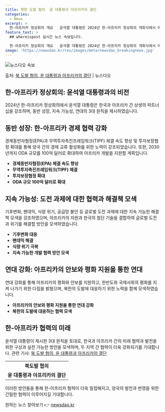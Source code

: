 ```yaml
---
title: 북한 도발 협의  윤 대통령과 아프리카의 결단
categories:
  - News
excerpt: >
  한-아프리카 정상회의 개요   윤석열 대통령은 2024년 한-아프리카 정상회의 개회식에서 아프리카와의 협력을…
feature_text: >
  ## whereispost 실시간 뉴스 속보입니다.

  한-아프리카 정상회의 개요   윤석열 대통령은 2024년 한-아프리카 정상회의 개회식에서 아프리카와의 협력을…
image: 'https://newsdao.kr/res/images/meta/newsdao_breakingnews.jpg'
---
```


![뉴스다오 속보](https://newsdao.kr/res/images/meta/newsdao_breakingnews.jpg)

<p>출처: <a href="https://newsdao.kr/4072" rel="dofollow">북 도발 협의, 윤 대통령과 아프리카의 결단</a> | 뉴스다오</p>

<h2 data-ke-size="size26">한-아프리카 정상회의: 윤석열 대통령과의 비전</h2>
<p data-ke-size="size16">2024년 한-아프리카 정상회의에서 윤석열 대통령은 한국과 아프리카 간 상생의 파트너십을 강조하며, 동반 성장, 지속 가능성, 연대의 3대 원칙을 제시하였습니다.</p>

<h2 data-ke-size="size24">동반 성장: 한-아프리카 경제 협력 강화</h2>
<p data-ke-size="size16">경제동반자협정(EPA)과 무역투자촉진프레임워크(TIPF) 체결 속도 향상 및 투자보장협정 확대를 통해 양국 간의 경제 교류 활성화를 위한 노력이 강조되었습니다. 또한, 2030년까지 ODA 규모를 100억 달러로 확대하여 아프리카 개발을 지원할 계획입니다.</p>
<ul>
  <li><b>경제동반자협정(EPA) 체결 속도 향상</b></li>
  <li><b>무역투자촉진프레임워크(TIPF) 체결</b></li>
  <li><b>투자보장협정 확대</b></li>
  <li><b>ODA 규모 100억 달러로 확대</b></li>
</ul>

<h2 data-ke-size="size24">지속 가능성: 도전 과제에 대한 협력과 해결책 모색</h2>
<p data-ke-size="size16">기후변화, 팬데믹, 식량 위기, 공급망 불안 등 글로벌 도전 과제에 대한 지속 가능한 해결책 모색을 강조하였으며, 아프리카의 자원과 한국의 첨단 기술을 결합하여 글로벌 도전과 위기를 해결할 방안을 모색하였습니다.</p>
<ul>
  <li><b>기후변화 대응</b></li>
  <li><b>팬데믹 해결</b></li>
  <li><b>식량 위기 극복</b></li>
  <li><b>지속 가능한 개발 협력 방안 모색</b></li>
</ul>

<h2 data-ke-size="size24">연대 강화: 아프리카의 안보와 평화 지원을 통한 연대</h2>
<p data-ke-size="size16">연대 강화를 통해 아프리카의 평화와 안보를 지원하고, 한반도와 국제사회의 평화를 지켜 나가기 위한 다짐을 밝혔으며, 북한의 도발에 대응하기 위한 노력을 함께 모색하였습니다.</p>
<ul>
  <li><b>아프리카의 안보와 평화 지원을 통한 연대 강화</b></li>
  <li><b>북한의 도발에 대응하는 협력 모색</b></li>
</ul>

<h2 data-ke-size="size24">한-아프리카 협력의 미래</h2>
<p data-ke-size="size16">윤석열 대통령이 제시한 3대 원칙을 토대로, 한국과 아프리카 간의 미래 협력과 발전을 위한 구상과 실천 가능한 방안을 모색하며, 두 지역 간 협력이 더욱 강화되기를 기대합니다. 관련 기사: <a href="https://newsdao.kr/4072">북 도발 협의, 윤 대통령과 아프리카의 결단</a></p>
<table>
  <tr>
    <td style="text-align: center; height: 17px;"><b>북도발 협의</b></td>
  </tr>
  <tr>
    <td style="text-align: center; height: 17px;"><b>윤 대통령과 아프리카의 결단</b></td>
  </tr>
</table>

<p data-ke-size="size16">이러한 방안들을 통해 한-아프리카 협력이 더욱 밀접해지고, 양국의 발전과 번영을 위한 긴밀한 협력이 이루어지길 기대합니다.</p>
 

원하는 뉴스 찾아보기 👉 <a href="https://newsdao.kr" rel="dofollow">newsdao.kr</a>


